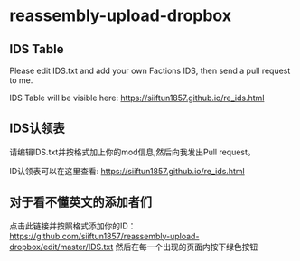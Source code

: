 # reassembly-upload-dropbox
## IDS Table
Please edit IDS.txt and add your own Factions IDS, then send a pull request to me. 

IDS Table will be visible here: https://siiftun1857.github.io/re_ids.html

## IDS认领表
请编辑IDS.txt并按格式加上你的mod信息,然后向我发出Pull request。

ID认领表可以在这里查看: https://siiftun1857.github.io/re_ids.html

## 对于看不懂英文的添加者们
点击此链接并按照格式添加你的ID：https://github.com/siiftun1857/reassembly-upload-dropbox/edit/master/IDS.txt
然后在每一个出现的页面内按下绿色按钮
